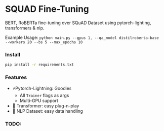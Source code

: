 # SQUAD Fine-Tuning
BERT, RoBERTa fine-tuning over SQuAD Dataset using pytorch-lighting, transformers & nlp.

Example Usage:
`python main.py --gpus 1, --qa_model distilroberta-base --workers 20 --bs 5 --max_epochs 10`

### Install

```bash
pip install -r requirements.txt
```

### Features
* ⚡️Pytorch-Lightning: Goodies
    * All `Trainer` flags as args
    * Multi-GPU support
* 🤗 Transformer: easy plug-n-play
* 🤗 NLP Dataset: easy data handling

### TODO:
